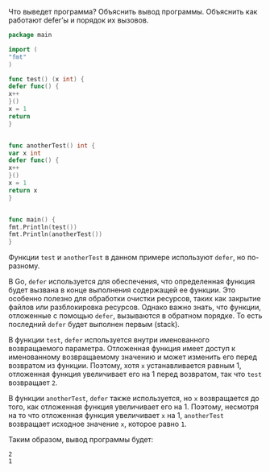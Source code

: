 Что выведет программа? Объяснить вывод программы. Объяснить как работают defer’ы и порядок их вызовов.




```go
package main

import (
"fmt"
)

func test() (x int) {
defer func() {
x++
}()
x = 1
return
}


func anotherTest() int {
var x int
defer func() {
x++
}()
x = 1
return x
}


func main() {
fmt.Println(test())
fmt.Println(anotherTest())
}

```
Функции `test` и `anotherTest` в данном примере используют `defer`, но по-разному.

В Go, `defer` используется для обеспечения, что определенная функция будет вызвана
в конце выполнения содержащей ее функции. Это особенно полезно для обработки очистки
ресурсов, таких как закрытие файлов или разблокировка ресурсов. Однако важно знать,
что функции, отложенные с помощью `defer`, вызываются в обратном порядке.
То есть последний `defer` будет выполнен первым (stack).

В функции `test`, `defer` используется внутри именованного возвращаемого параметра.
Отложенная функция имеет доступ к именованному возвращаемому значению и может изменить
его перед возвратом из функции. Поэтому, хотя `x` устанавливается равным 1,
отложенная функция увеличивает его на 1 перед возвратом, так что `test` возвращает `2`.

В функции `anotherTest`, `defer` также используется, но `x` возвращается до того,
как отложенная функция увеличивает его на 1. Поэтому, несмотря на то что отложенная
функция увеличивает `x` на 1, `anotherTest` возвращает исходное значение `x`,
которое равно `1`.

Таким образом, вывод программы будет:

```shell
2
1
```